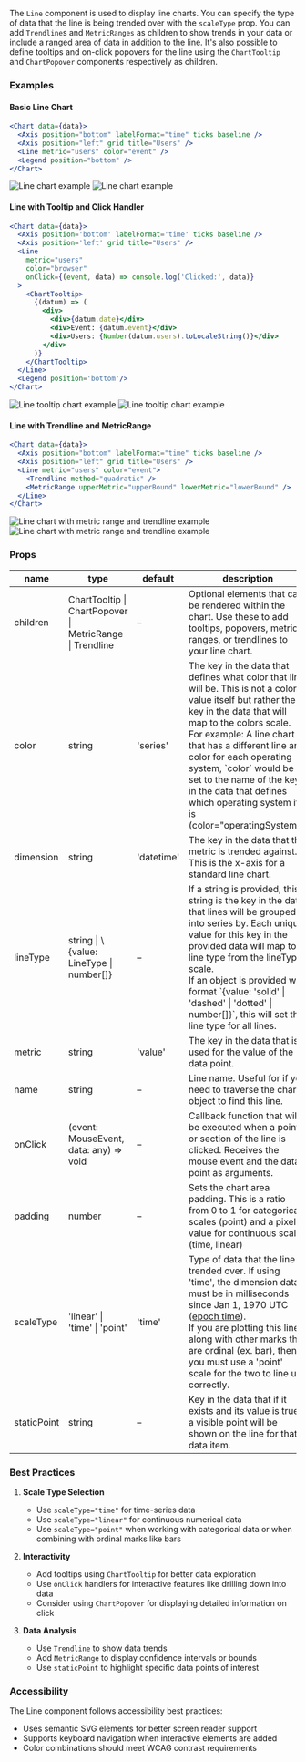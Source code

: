 The `Line` component is used to display line charts. You can specify the type of data that the line is being trended over with the `scaleType` prop. You can add `Trendline`s and `MetricRanges` as children to show trends in your data or include a ranged area of data in addition to the line. It's also possible to define tooltips and on-click popovers for the line using the `ChartTooltip` and `ChartPopover` components respectively as children.

### Examples

#### Basic Line Chart

```jsx
<Chart data={data}>
  <Axis position="bottom" labelFormat="time" ticks baseline />
  <Axis position="left" grid title="Users" />
  <Line metric="users" color="event" />
  <Legend position="bottom" />
</Chart>
```

![Line chart example](/img/line_light.png#gh-light-mode-only)
![Line chart example](/img/line_dark.png#gh-dark-mode-only)

#### Line with Tooltip and Click Handler

```jsx
<Chart data={data}>
  <Axis position='bottom' labelFormat='time' ticks baseline />
  <Axis position='left' grid title="Users" />
  <Line
    metric="users"
    color="browser"
    onClick={(event, data) => console.log('Clicked:', data)}
  >
    <ChartTooltip>
      {(datum) => (
        <div>
          <div>{datum.date}</div>
          <div>Event: {datum.event}</div>
          <div>Users: {Number(datum.users).toLocaleString()}</div>
        </div>
      )}
    </ChartTooltip>
  </Line>
  <Legend position='bottom'/>
</Chart>
```

![Line tooltip chart example](/img/line_tooltip_light.png#gh-light-mode-only)
![Line tooltip chart example](/img/line_tooltip_dark.png#gh-dark-mode-only)

#### Line with Trendline and MetricRange

```jsx
<Chart data={data}>
  <Axis position="bottom" labelFormat="time" ticks baseline />
  <Axis position="left" grid title="Users" />
  <Line metric="users" color="event">
    <Trendline method="quadratic" />
    <MetricRange upperMetric="upperBound" lowerMetric="lowerBound" />
  </Line>
</Chart>
```

![Line chart with metric range and trendline example](/img/line_metricRangeTrendline_light.png#gh-light-mode-only)
![Line chart with metric range and trendline example](/img/line_metricRangeTrendline_dark.png#gh-dark-mode-only)

### Props

<table>
    <thead>
        <tr>
            <th>name</th>
            <th>type</th>
            <th>default</th>
            <th>description</th>
        </tr>
    </thead>
    <tbody>
        <tr>
            <td>children</td>
            <td>ChartTooltip | ChartPopover | MetricRange | Trendline</td>
            <td>–</td>
            <td>Optional elements that can be rendered within the chart. Use these to add tooltips, popovers, metric ranges, or trendlines to your line chart.</td>
        </tr>
        <tr>
            <td>color</td>
            <td>string</td>
            <td>'series'</td>
            <td>The key in the data that defines what color that line will be. This is not a color value itself but rather the key in the data that will map to the colors scale.<br/>For example: A line chart that has a different line and color for each operating system, `color` would be set to the name of the key in the data that defines which operating system it is (color="operatingSystem").</td>
        </tr>
        <tr>
            <td>dimension</td>
            <td>string</td>
            <td>'datetime'</td>
            <td>The key in the data that the metric is trended against. This is the x-axis for a standard line chart.</td>
        </tr>
        <tr>
            <td>lineType</td>
            <td>string | \{value: LineType | number[]}</td>
            <td>–</td>
            <td>If a string is provided, this string is the key in the data that lines will be grouped into series by. Each unique value for this key in the provided data will map to a line type from the lineTypes scale. <br/>If an object is provided with format `{value: 'solid' | 'dashed' | 'dotted' | number[]}`, this will set the line type for all lines.</td>
        </tr>
        <tr>
            <td>metric</td>
            <td>string</td>
            <td>'value'</td>
            <td>The key in the data that is used for the value of the data point.</td>
        </tr>
        <tr>
            <td>name</td>
            <td>string</td>
            <td>–</td>
            <td>Line name. Useful for if you need to traverse the chart object to find this line.</td>
        </tr>
        <tr>
            <td>onClick</td>
            <td>(event: MouseEvent, data: any) => void</td>
            <td>–</td>
            <td>Callback function that will be executed when a point or section of the line is clicked. Receives the mouse event and the data point as arguments.</td>
        </tr>
        <tr>
            <td>padding</td>
            <td>number</td>
            <td>–</td>
            <td>Sets the chart area padding. This is a ratio from 0 to 1 for categorical scales (point) and a pixel value for continuous scales (time, linear)</td>
        </tr>
        <tr>
            <td>scaleType</td>
            <td>'linear' | 'time' | 'point'</td>
            <td>'time'</td>
            <td>Type of data that the line is trended over. If using 'time', the dimension data must be in milliseconds since Jan 1, 1970 UTC (<a href="https://developer.mozilla.org/en-US/docs/Web/JavaScript/Reference/Global_Objects/Date#the_ecmascript_epoch_and_timestamps">epoch time</a>).<br/>If you are plotting this line along with other marks that are ordinal (ex. bar), then you must use a 'point' scale for the two to line up correctly.</td>
        </tr>
        <tr>
            <td>staticPoint</td>
            <td>string</td>
            <td>–</td>
            <td>Key in the data that if it exists and its value is true, a visible point will be shown on the line for that data item.</td>
        </tr>
    </tbody>
</table>

### Best Practices

1. **Scale Type Selection**

    - Use `scaleType="time"` for time-series data
    - Use `scaleType="linear"` for continuous numerical data
    - Use `scaleType="point"` when working with categorical data or when combining with ordinal marks like bars

2. **Interactivity**

    - Add tooltips using `ChartTooltip` for better data exploration
    - Use `onClick` handlers for interactive features like drilling down into data
    - Consider using `ChartPopover` for displaying detailed information on click

3. **Data Analysis**
    - Use `Trendline` to show data trends
    - Add `MetricRange` to display confidence intervals or bounds
    - Use `staticPoint` to highlight specific data points of interest

### Accessibility

The Line component follows accessibility best practices:

-   Uses semantic SVG elements for better screen reader support
-   Supports keyboard navigation when interactive elements are added
-   Color combinations should meet WCAG contrast requirements
